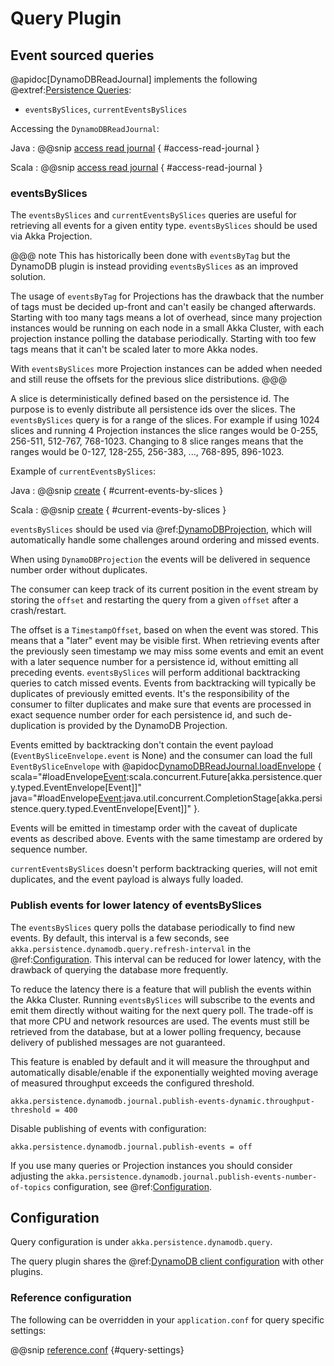 # Query Plugin

## Event sourced queries

@apidoc[DynamoDBReadJournal] implements the following @extref:[Persistence Queries](akka:persistence-query.html):

* `eventsBySlices`, `currentEventsBySlices`

Accessing the `DynamoDBReadJournal`:

Java
:  @@snip [access read journal](/docs/src/test/java/docs/javadsl/QueryDocExample.java) { #access-read-journal }

Scala
:  @@snip [access read journal](/docs/src/test/scala/docs/scaladsl/QueryDocExample.scala) { #access-read-journal }

### eventsBySlices

The `eventsBySlices` and `currentEventsBySlices` queries are useful for retrieving all events for a given entity type.
`eventsBySlices` should be used via Akka Projection.

@@@ note
This has historically been done with `eventsByTag` but the DynamoDB plugin is instead providing `eventsBySlices`
as an improved solution.

The usage of `eventsByTag` for Projections has the drawback that the number of tags must be decided up-front and can't
easily be changed afterwards. Starting with too many tags means a lot of overhead, since many projection instances
would be running on each node in a small Akka Cluster, with each projection instance polling the database periodically.
Starting with too few tags means that it can't be scaled later to more Akka nodes.

With `eventsBySlices` more Projection instances can be added when needed and still reuse the offsets for the previous
slice distributions.
@@@

A slice is deterministically defined based on the persistence id. The purpose is to evenly distribute all
persistence ids over the slices. The `eventsBySlices` query is for a range of the slices. For example if
using 1024 slices and running 4 Projection instances the slice ranges would be 0-255, 256-511, 512-767, 768-1023.
Changing to 8 slice ranges means that the ranges would be 0-127, 128-255, 256-383, ..., 768-895, 896-1023.

Example of `currentEventsBySlices`:

Java
:  @@snip [create](/docs/src/test/java/docs/javadsl/QueryDocExample.java) { #current-events-by-slices }

Scala
:  @@snip [create](/docs/src/test/scala/docs/scaladsl/QueryDocExample.scala) { #current-events-by-slices }

`eventsBySlices` should be used via @ref:[DynamoDBProjection](projection.md), which will automatically handle some
challenges around ordering and missed events.

When using `DynamoDBProjection` the events will be delivered in sequence number order without duplicates.

The consumer can keep track of its current position in the event stream by storing the `offset` and restarting the
query from a given `offset` after a crash/restart.

The offset is a `TimestampOffset`, based on when the event was stored. This means that a "later" event may be visible
first. When retrieving events after the previously seen timestamp we may miss some events and emit an event with a
later sequence number for a persistence id, without emitting all preceding events. `eventsBySlices` will perform
additional backtracking queries to catch missed events. Events from backtracking will typically be duplicates of
previously emitted events. It's the responsibility of the consumer to filter duplicates and make sure that events are
processed in exact sequence number order for each persistence id, and such de-duplication is provided by the DynamoDB
Projection.

Events emitted by backtracking don't contain the event payload (`EventBySliceEnvelope.event` is None) and the consumer
can load the full `EventBySliceEnvelope` with @apidoc[DynamoDBReadJournal.loadEnvelope](DynamoDBReadJournal) {
scala="#loadEnvelope[Event](persistenceId:String,sequenceNr:Long):scala.concurrent.Future[akka.persistence.query.typed.EventEnvelope[Event]]"
java="#loadEnvelope[Event](persistenceId:String,sequenceNr:Long):java.util.concurrent.CompletionStage[akka.persistence.query.typed.EventEnvelope[Event]]"
}.

Events will be emitted in timestamp order with the caveat of duplicate events as described above. Events with the same
timestamp are ordered by sequence number.

`currentEventsBySlices` doesn't perform backtracking queries, will not emit duplicates, and the event payload is always
fully loaded.

### Publish events for lower latency of eventsBySlices

The `eventsBySlices` query polls the database periodically to find new events. By default, this interval is a few
seconds, see `akka.persistence.dynamodb.query.refresh-interval` in the @ref:[Configuration](#configuration). This
interval can be reduced for lower latency, with the drawback of querying the database more frequently.

To reduce the latency there is a feature that will publish the events within the Akka Cluster. Running `eventsBySlices`
will subscribe to the events and emit them directly without waiting for the next query poll. The trade-off is that more
CPU and network resources are used. The events must still be retrieved from the database, but at a lower polling
frequency, because delivery of published messages are not guaranteed.

This feature is enabled by default and it will measure the throughput and automatically disable/enable if
the exponentially weighted moving average of measured throughput exceeds the configured threshold.

```
akka.persistence.dynamodb.journal.publish-events-dynamic.throughput-threshold = 400
```

Disable publishing of events with configuration:

```
akka.persistence.dynamodb.journal.publish-events = off
```

If you use many queries or Projection instances you should consider adjusting the
`akka.persistence.dynamodb.journal.publish-events-number-of-topics` configuration, see
@ref:[Configuration](#configuration).

## Configuration

Query configuration is under `akka.persistence.dynamodb.query`.

The query plugin shares the @ref:[DynamoDB client configuration](config.md#dynamodb-client-configuration) with other
plugins.

### Reference configuration

The following can be overridden in your `application.conf` for query specific settings:

@@snip [reference.conf](/core/src/main/resources/reference.conf) {#query-settings}

